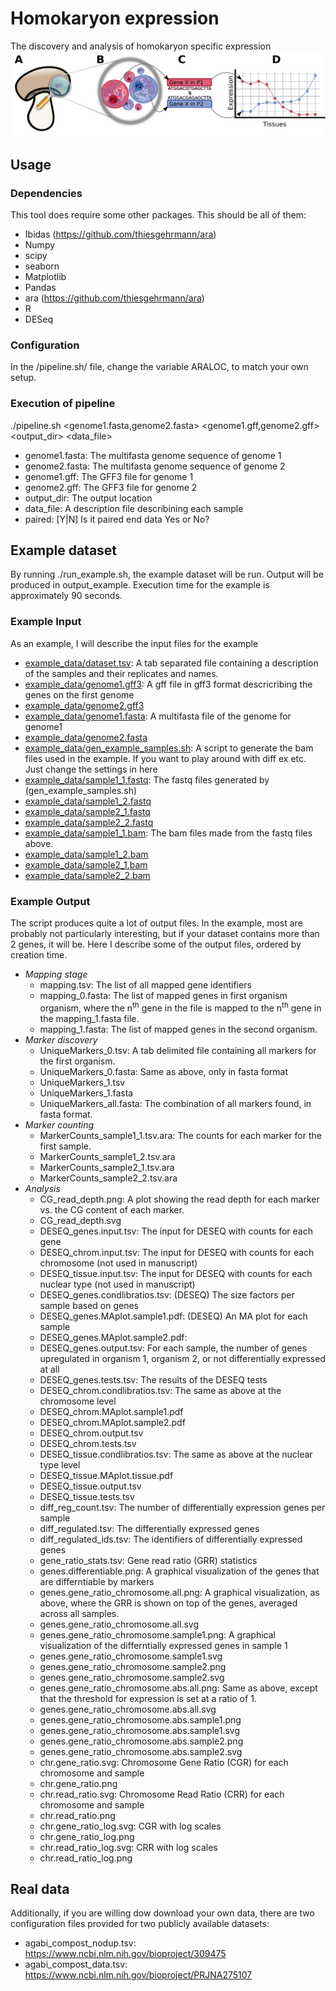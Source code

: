 # Homokaryon expression
The discovery and analysis of homokaryon specific expression
![The General Overview of Homokaryon Specific Expression](figure0.png)
## Usage

### Dependencies
  This tool does require some other packages. This should be all of them:
  * Ibidas (https://github.com/thiesgehrmann/ara)
  * Numpy
  * scipy
  * seaborn
  * Matplotlib
  * Pandas
  * ara (https://github.com/thiesgehrmann/ara)
  * R
  * DESeq

### Configuration
  In the /pipeline.sh/ file, change the variable ARALOC, to match your own setup.

### Execution of pipeline
   ./pipeline.sh <genome1.fasta,genome2.fasta> <genome1.gff,genome2.gff> <output_dir> <data_file> <paired>

  * genome1.fasta: The multifasta genome sequence of genome 1
  * genome2.fasta: The multifasta genome sequence of genome 2
  * genome1.gff:   The GFF3 file for genome 1
  * genome2.gff:   The GFF3 file for genome 2
  * output_dir:    The output location
  * data_file:     A description file describining each sample
  * paired:        [Y|N] Is it paired end data Yes or No?
 

## Example dataset
  By running ./run_example.sh, the example dataset will be run. Output will be produced in output_example.
  Execution time for the example is approximately 90 seconds.

### Example Input
  As an example, I will describe the input files for the example

  * [example_data/dataset.tsv](example_data/dataset.tsv): A tab separated file containing a description of the samples and their replicates and names.
  * [example_data/genome1.gff3](example_data/genome1.gff3): A gff file in gff3 format descricribing the genes on the first genome
  * [example_data/genome2.gff3](example_data/genome2.gff3)
  * [example_data/genome1.fasta](example_data/genome1.fasta): A multifasta file of the genome for genome1
  * [example_data/genome2.fasta](example_data/genome2.fasta)
  * [example_data/gen_example_samples.sh](example_data/gen_example_samples.sh): A script to generate the bam files used in the example. If you want to play around with diff ex etc. Just change the settings in here
  * [example_data/sample1_1.fastq](example_data/sample1_1.fastq): The fastq files generated by (gen_example_samples.sh)
  * [example_data/sample1_2.fastq](example_data/sample1_2.fastq)
  * [example_data/sample2_1.fastq](example_data/sample2_1.fastq)
  * [example_data/sample2_2.fastq](example_data/sample2_2.fastq)
  * [example_data/sample1_1.bam](example_data/sample1_1.bam): The bam files made from the fastq files above.
  * [example_data/sample1_2.bam](example_data/sample1_2.bam)
  * [example_data/sample2_1.bam](example_data/sample2_1.bam)
  * [example_data/sample2_2.bam](example_data/sample2_2.bam)


### Example Output
  The script produces quite a lot of output files.
  In the example, most are probably not particularly interesting, but if your dataset contains more than 2 genes, it will be.
  Here I describe some of the output files, ordered by creation time.
  * *Mapping stage*
    * mapping.tsv: The list of all mapped gene identifiers
    * mapping_0.fasta: The list of mapped genes in first organism organism, where the n<sup>th</sup> gene in the file is mapped to the n<sup>th</sup> gene in the mapping_1.fasta file.
    * mapping_1.fasta: The list of mapped genes in the second organism.
  * *Marker discovery*
    * UniqueMarkers_0.tsv: A tab delimited file containing all markers for the first organism.
    * UniqueMarkers_0.fasta: Same as above, only in fasta format
    * UniqueMarkers_1.tsv
    * UniqueMarkers_1.fasta
    * UniqueMarkers_all.fasta: The combination of all markers found, in fasta format.
  * *Marker counting*
    * MarkerCounts_sample1_1.tsv.ara: The counts for each marker for the first sample.
    * MarkerCounts_sample1_2.tsv.ara
    * MarkerCounts_sample2_1.tsv.ara
    * MarkerCounts_sample2_2.tsv.ara
  * *Analysis*
    * CG_read_depth.png: A plot showing the read depth for each marker vs. the CG content of each marker.
    * CG_read_depth.svg
    * DESEQ_genes.input.tsv: The input for DESEQ with counts for each gene
    * DESEQ_chrom.input.tsv: The input for DESEQ with counts for each chromosome (not used in manuscript)
    * DESEQ_tissue.input.tsv: The input for DESEQ with counts for each nuclear type (not used in manuscript)
    * DESEQ_genes.condlibratios.tsv: (DESEQ) The size factors per sample based on genes
    * DESEQ_genes.MAplot.sample1.pdf: (DESEQ) An MA plot for each sample 
    * DESEQ_genes.MAplot.sample2.pdf:
    * DESEQ_genes.output.tsv: For each sample, the number of genes upregulated in organism 1, organism 2, or not differentially expressed at all
    * DESEQ_genes.tests.tsv: The results of the DESEQ tests
    * DESEQ_chrom.condlibratios.tsv: The same as above at the chromosome level
    * DESEQ_chrom.MAplot.sample1.pdf
    * DESEQ_chrom.MAplot.sample2.pdf
    * DESEQ_chrom.output.tsv
    * DESEQ_chrom.tests.tsv
    * DESEQ_tissue.condlibratios.tsv: The same as above at the nuclear type level
    * DESEQ_tissue.MAplot.tissue.pdf
    * DESEQ_tissue.output.tsv
    * DESEQ_tissue.tests.tsv
    * diff_reg_count.tsv: The number of differentially expression genes per sample
    * diff_regulated.tsv: The differentially expressed genes
    * diff_regulated_ids.tsv: The identifiers of differentially expressed genes
    * gene_ratio_stats.tsv: Gene read ratio (GRR) statistics
    * genes.differentiable.png: A graphical visualization of the genes that are differntiable by markers
    * genes.gene_ratio_chromosome.all.png: A graphical visualization, as above, where the GRR is shown on top of the genes, averaged across all samples.
    * genes.gene_ratio_chromosome.all.svg
    * genes.gene_ratio_chromosome.sample1.png: A graphical visualization of the differntially expressed genes in sample 1
    * genes.gene_ratio_chromosome.sample1.svg
    * genes.gene_ratio_chromosome.sample2.png
    * genes.gene_ratio_chromosome.sample2.svg
    * genes.gene_ratio_chromosome.abs.all.png: Same as above, except that the threshold for expression is set at a ratio of 1.
    * genes.gene_ratio_chromosome.abs.all.svg
    * genes.gene_ratio_chromosome.abs.sample1.png
    * genes.gene_ratio_chromosome.abs.sample1.svg
    * genes.gene_ratio_chromosome.abs.sample2.png
    * genes.gene_ratio_chromosome.abs.sample2.svg
    * chr.gene_ratio.svg: Chromosome Gene Ratio (CGR) for each chromosome and sample
    * chr.gene_ratio.png
    * chr.read_ratio.svg: Chromosome Read Ratio (CRR) for each chromosome and sample
    * chr.read_ratio.png
    * chr.gene_ratio_log.svg: CGR with log scales
    * chr.gene_ratio_log.png
    * chr.read_ratio_log.svg: CRR with log scales
    * chr.read_ratio_log.png

## Real data

  Additionally, if you are willing dow download your own data, there are two configuration files provided for two publicly available datasets:
  * agabi_compost_nodup.tsv: https://www.ncbi.nlm.nih.gov/bioproject/309475
  * agabi_compost_data.tsv: https://www.ncbi.nlm.nih.gov/bioproject/PRJNA275107



